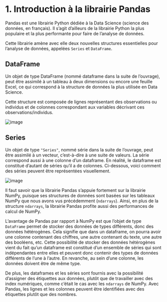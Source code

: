 # 1. Introduction à la librairie Pandas

Pandas est une librairie Python dédiée à la Data Science (science des données, en français). 
Il s’agit d’ailleurs de la librairie Python la plus populaire et la plus performante pour faire de l’analyse de données.

Cette librairie amène avec elle deux nouvelles structures essentielles pour l’analyse de données, appelées ```Series``` et ```DataFrame```. 

## DataFrame

Un objet de type DataFrame (nommé dataframe dans la suite de l’ouvrage), 
peut être assimilé à un tableau à deux dimensions ou encore une feuille Excel, 
ce qui correspond à la structure de données la plus utilisée en Data Science. 

Cette structure est composée de lignes représentant des observations ou individus et de 
colonnes correspondant aux variables décrivant ces observations/individus.

![image](https://github.com/user-attachments/assets/6b1df1e4-a864-481d-b928-45f186afd4fb)

## Series

Un objet de type ```"Series"```, nommé série dans la suite de l’ouvrage, peut être assimilé à un vecteur, 
c’est-à-dire à une suite de valeurs. La série correspond aussi à une colonne d’un dataframe. 
En réalité, le dataframe est constitué d’autant de séries qu’il a de colonnes. 
Ci-dessous, voici comment des séries peuvent être représentées visuellement.

![image](https://github.com/user-attachments/assets/d11c9fff-5f8b-40ed-88be-96eef7cf2168)


Il faut savoir que la librairie Pandas s’appuie fortement sur la librairie NumPy, 
puisque ses structures de données sont basées sur les tableaux NumPy que nous avons vus précédemment (```ndarrays```). 
Ainsi, en plus de la structure ```ndarrays```, la librairie Pandas profite aussi des performances de calcul de NumPy.

L’avantage de Pandas par rapport à NumPy est que l’objet de type ```DataFrame``` permet de stocker des données de types différents, 
donc des données hétérogènes. 
Cela signifie que dans un dataframe, on pourra avoir une colonne contenant des chiffres, une autre contenant du texte, une autre des booléens, etc. 
Cette possibilité de stocker des données hétérogènes vient du fait qu’un dataframe est constitué d’un ensemble de séries qui sont indépendantes entre elles 
et peuvent donc contenir des types de données différents de l’une à l’autre. 
En revanche, au sein d’une colonne, les données doivent être de même type.

De plus, les dataframes et les séries sont fournis avec la possibilité d’assigner des étiquettes aux données, 
plutôt que de travailler avec des index numériques, comme c’était le cas avec les ```ndarrays``` de NumPy. 
Avec Pandas, les lignes et les colonnes peuvent être identifiées avec des étiquettes plutôt que des nombres.
